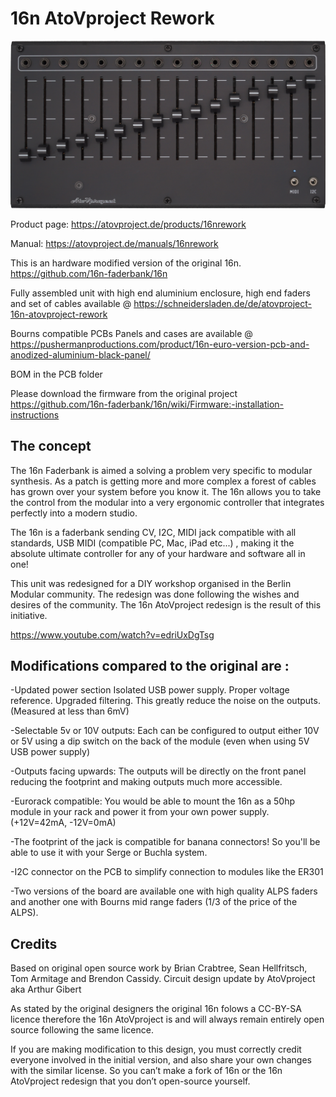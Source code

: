 <h1>16n AtoVproject Rework</h1>

<img src="https://raw.githubusercontent.com/AtoVproject/16n-AtoVproject-rework/master/front%20white-web.png">

Product page: https://atovproject.de/products/16nrework

Manual: https://atovproject.de/manuals/16nrework

This is an hardware modified version of the original 16n. https://github.com/16n-faderbank/16n

Fully assembled unit with high end aluminium enclosure, high end faders and set of cables available @ https://schneidersladen.de/de/atovproject-16n-atovproject-rework

Bourns compatible PCBs Panels and cases are available @ https://pushermanproductions.com/product/16n-euro-version-pcb-and-anodized-aluminium-black-panel/

BOM in the PCB folder

Please download the firmware from the original project https://github.com/16n-faderbank/16n/wiki/Firmware:-installation-instructions


<h2>The concept</h2>

The 16n Faderbank is aimed a solving a problem very specific to modular synthesis. As a patch is getting more and more complex a forest of cables has grown over your system before you know it. The 16n allows you to take the control from the modular into a very ergonomic controller that integrates perfectly into a modern studio.

The 16n is a faderbank sending CV, I2C, MIDI jack compatible with all standards, USB MIDI (compatible PC, Mac, iPad etc...) , making it the absolute ultimate controller for any of your hardware and software all in one! 

This unit was redesigned for a DIY workshop organised in the Berlin Modular community. The redesign was done following the wishes and desires of the community. The 16n AtoVproject redesign is the result of this initiative. 

https://www.youtube.com/watch?v=edriUxDgTsg


<h2>Modifications compared to the original are :</h2>

-Updated power section
  Isolated USB power supply. Proper voltage reference. Upgraded filtering.
    This greatly reduce the noise on the outputs. (Measured at less than 6mV)

-Selectable 5v or 10V outputs: Each can be configured to output either 10V or 5V using a dip switch on the back of the module (even when using 5V USB power supply)

-Outputs facing upwards: The outputs will be directly on the front panel reducing the footprint and making outputs much more accessible.

-Eurorack compatible: You would be able to mount the 16n as a 50hp module in your rack and power it from your own power supply. (+12V=42mA, -12V=0mA)

-The footprint of the jack is compatible for banana connectors! So you'll be able to use it with your Serge or Buchla system.

-I2C connector on the PCB to simplify connection to modules like the ER301

-Two versions of the board are available one with high quality ALPS faders and another one with Bourns mid range faders (1/3 of the price of the ALPS).

<h2>Credits</h2>

Based on original open source work by Brian Crabtree, Sean Hellfritsch, Tom Armitage and Brendon Cassidy. Circuit design update by AtoVproject aka Arthur Gibert

As stated by the original designers the original 16n folows a CC-BY-SA licence therefore the 16n AtoVproject is and will always remain entirely open source following the same licence.

If you are making modification to this design, you must correctly credit everyone involved in the initial version, and also share your own changes with the similar license. So you can’t make a fork of 16n or the 16n AtoVproject redesign that you don’t open-source yourself.


